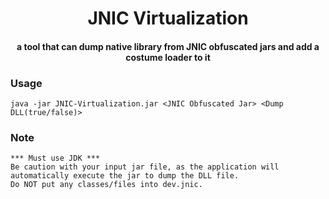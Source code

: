 <h1 align="center">JNIC Virtualization</h1>
<h4 align="center">a tool that can dump native library from JNIC obfuscated jars and add a costume loader to it</h4>

### Usage

    java -jar JNIC-Virtualization.jar <JNIC Obfuscated Jar> <Dump DLL(true/false)>

### Note

    *** Must use JDK ***
    Be caution with your input jar file, as the application will automatically execute the jar to dump the DLL file.
    Do NOT put any classes/files into dev.jnic.
